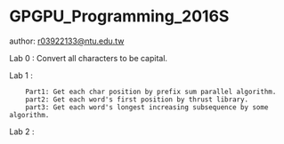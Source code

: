 # GPGPU_Programming_2016S
author: r03922133@ntu.edu.tw

Lab 0 : Convert all characters to be capital.

Lab 1 : 

        Part1: Get each char position by prefix sum parallel algorithm.
        part2: Get each word's first position by thrust library. 
        part3: Get each word's longest increasing subsequence by some algorithm.

Lab 2 : 
